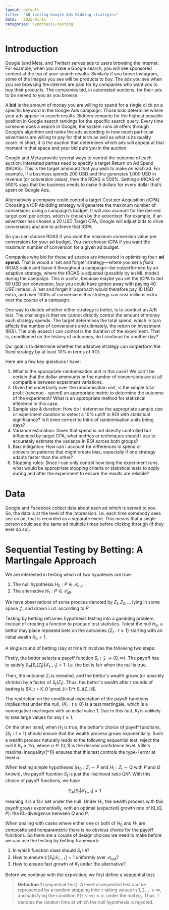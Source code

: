 ```yaml
---
layout: default
title:  "AB testing Google Ads Bidding strategies"
date:   2025-01-15
categories: hypothesis-testing
---
```


# Introduction

Google (and Meta, and Twitter) serves ads to users browsing the internet. For example, when you make a Google search, you will see sponsored content at the top of your search results. Similarly if you brose Instagram, some of the images you see will be products to buy. The ads you see when you are browsing the internet are paid for by companies who want you to buy their products. The companies bid, in automated auctions, for their ads to be served to you as you browse.

A **bid** is the amount of money you are willing to spend for a single click on a specific keyword in the Google Ads campaign. Those bids determine where your ads appear in search results. Bidders compete for the highest possible position in Google search rankings for the specific search query. Every time someone does a search in Google, the system runs all offers through Google’s algorithm and ranks the ads according to how much particular advertisers are willing to pay for that term as well as what is its quality score. In short, it is the auction that determines which ads will appear at that moment in that space and your bid puts you in the auction.

Google and Meta provide several ways to control the outcome of each auction: interested parties need to specify a target Return on Ad Spend (tROAS). This is the target ammount that you wish to make on each ad. For example, if a business spends 200 USD and this generates 1,000 USD in revenue (or conversion value), then the ROAS is 500%. Setting a tROAS of 500% says that the business needs to make 5 dollars for every dollar that’s spent on Google Ads.

Alternatively a company could control a target Cost per Acquisition (tCPA). Choosing a tCP Abidding strategy will generate the maximum number of conversions using a campaign’s budget. It will also account for the desired target cost per action, which is chosen by the advertiser. For example, if an advertiser has chosen a 20 USD Target CPA, Google will adjust bids to drive conversions and aim to achieve that tCPA.

So you can choose ROAS if you want the maximum conversion value per conversions for your ad budget. You can choose tCPA if you want the maximum number of conversion for a given ad budget.

Companies who bid for these ad spaces are interested in optimising their **ad spend.** That is would a 'set and forget' strategy—where you set a _fixed_ tROAS value and leave it throughout a campaign—be outperformed by an adaptive strategy, where the tROAS is adjusted (possibly by an ML model) during the campaign. This is useful, because maybe you set the tCPA to bid 50 USD per conversion, buy you could have gotten away with paying 40 USE instead. A 'set and forget it' approach would therefore pay 10 USD extra, and over 1000s of conversions this strategy can cost millions extra over the course of a campaign.

One way to decide whether either strategy is better, is to conduct an A/B test. The challenge is that we cannot directly control the amount of money each strategy spends. The target determines the total spend, which in turn affects the number of conversions and ultimately, the return on investment (ROI). The only aspect I can control is the duration of the experiment. That is, conditioned on the history of outcomes, do I continue for another day?

Our goal is to determine whether the adaptive strategy can outperform the fixed strategy by at least 10\% in terms of ROI.

Here are a few key questions I have:

1. What is the appropriate randomisation unit in this case? We can't be certain that the dollar ammounts or the number of conversions are at all comparible between experiment variations.
2. Given the uncertainty over the randomisation unit, is the simple total profit (revenue - spend) an appropriate metric to determine the outcome of the experiment? What is an appropriate method for statistical inference in this case.
3. Sample size & duration: How do I determine the appropriate sample size or experiment duration to detect a 10% uplift in ROI with statistical significance? Is it even correct to think of randomisation units being days?
4. Variance estimation: Given that spend is not directly controlled but influenced by target CPA, what metrics or techniques should I use to accurately estimate the variance in ROI across both groups?
5. Bias mitigation: How can I account for differences in spend or conversion patterns that might create bias, especially if one strategy adapts faster than the other?
6. Stopping rules: Since I can only control how long the experiment runs, what would be appropriate stopping criteria or statistical tests to apply during and after the experiment to ensure the results are reliable?

# Data

Google and Facebook collect data about each ad which is served to you. So, the data is at the level of the impression. I.e. each time somebody sees see an ad, that is recorded as a separate event. This means that a single person could see the same ad multiple times before clicking through (if they ever do so).

# Sequential Testing by Betting: A Martingale Approach

We are interested in testing which of two hypoteses are true:

1. The null hypothesis $H_0: P \in \mathcal{P}_{\text{null}}$.
2. The alternative $H_1: P \in \mathcal{P}_{\text{alt}}$.

We have observations of some procces denoted by $Z_1, Z_2, \ldots$ lying in some space $\mathcal{Z}$, and drawn i.i.d. according to $P$.

Testing by betting reframes hypothesis testing into a gambilng problem, instead of creating a function to produce test statistics. Totest the null $H_0$, a bettor may place repeated bets on the outcomes $\{Z_t : t \geq 1\}$ starting with an initial wealth $K_0 = 1$. 

A single round of betting (say at time $t$) involves the following two steps:

Firstly, the bettor selects a payoff function $S_t: \mathcal{Z} \to [0, \infty)$. The payoff has to satisfy $\mathbb{E}_P[S_t(Z_t)|\mathcal{F}_{t-1}] = 1$. I.e. the bet is fair when the null is true.

Then, the outcome $Z_t$ is revealed, and the bettor's wealth grows (or possibly shrinks) by a factor of $S_t(Z_t)$. Thus, the bettor's wealth after $t$ rounds of betting is $K_t = K_0 \prod_{i=1}^t S_i(Z_i)$.

The restriction on the conditional expectation of the payoff functions implies that under the null, $\{K_t : t \geq 0\}$ is a test martingale, which is a nonnegative martingale with an initial value 1. Due to this fact, $K_t$ is unlikely to take large values for any $t \geq 1$.

On the other hand, when $H_1$ is true, the bettor's choice of payoff functions, $\{S_t : t \geq 1\}$ should ensure that the wealth process grows exponentially. Such a wealth process naturally leads to the following sequential test: reject the null if $K_t \geq 1/\alpha$, where $\alpha \in (0, 1)$ is the desired confidence level. Ville's maximal inequality([^1]) ensures that this test controls the type-I error at level $\alpha$.

When testing simple hypotheses ($H_0: Z_t \sim P$ and $H_1: Z_t \sim Q$ with $P$ and $Q$ known), the payoff fucntion $S_t$ is just the likelihood ratio $Q/P$. With this choice of payoff functions, we have 

$$
\mathbb{E}_P\left[S_t|\mathcal{F}_{t-1}\right] = 1
$$

meaning it is a fair bet under the null. Under $H_1$, the wealth process with this payoff grows exponentially, with an optimal (expected) growth rate of $\text{KL}(Q, P)$: the KL-divergence between $Q$ and $P$.

When dealing with cases where either one or both of $H_0$ and $H_1$ are composite and nonparametric there is no obvious choice for the payoff functions. So there are a couple of design choices we need to make before we can use the testing by betting framework:

1. In which function class should $S_t$ lie?
2. How to ensure $\mathbb{E}\left[S_t|\mathcal{F}_{t-1}\right] = 1$ uniformly over $\mathcal{P}_{\text{null}}$?
3. How to ensure fast growth of $K_t$ under the alternative?

Before we continue with the exposition, we first define a sequential test:

> **Definition 1** (sequential-test). A level-$\alpha$ sequential test can be represented by a random stopping time $\tau$ taking values in ${1, 2, \ldots} \cup {\infty}$, and satisfying the condition $\mathbb{P}(\tau < \infty) \leq \alpha$, under the null $H_0$. Thus, $\tau$ denotes the random time at which the null hypothesis is rejected.